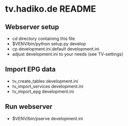 # tv.hadiko.de README

## Webserver setup

* cd directory containing this file
* $VENV/bin/python setup.py develop
* cp development.ini.default development.ini
* adjust development.ini to your needs (see TV-settings)

## Import EPG data

* tv_create_tables development.ini
* tv_import_services development.ini
* tv_import_epg development.ini

## Run webserver

* $VENV/bin/pserve development.ini
